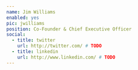 ```yaml
---
name: Jim Williams
enabled: yes
pic: jwilliams
position: Co-Founder & Chief Executive Officer
social:
  - title: twitter
    url: http://twitter.com/ # TODO
  - title: linkedin
    url: http://www.linkedin.com/ # TODO
---
```


